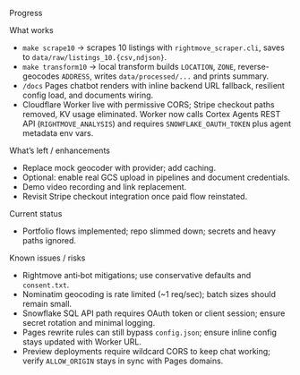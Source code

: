 Progress

What works
- `make scrape10` → scrapes 10 listings with `rightmove_scraper.cli`, saves to `data/raw/listings_10.{csv,ndjson}`.
- `make transform10` → local transform builds `LOCATION`, `ZONE`, reverse-geocodes `ADDRESS`, writes `data/processed/...` and prints summary.
- `/docs` Pages chatbot renders with inline backend URL fallback, resilient config load, and documents wiring.
- Cloudflare Worker live with permissive CORS; Stripe checkout paths removed, KV usage eliminated. Worker now calls Cortex Agents REST API (`RIGHTMOVE_ANALYSIS`) and requires `SNOWFLAKE_OAUTH_TOKEN` plus agent metadata env vars.

What’s left / enhancements
- Replace mock geocoder with provider; add caching.
- Optional: enable real GCS upload in pipelines and document credentials.
- Demo video recording and link replacement.
- Revisit Stripe checkout integration once paid flow reinstated.

Current status
- Portfolio flows implemented; repo slimmed down; secrets and heavy paths ignored.

Known issues / risks
- Rightmove anti‑bot mitigations; use conservative defaults and `consent.txt`.
- Nominatim geocoding is rate limited (~1 req/sec); batch sizes should remain small.
- Snowflake SQL API path requires OAuth token or client session; ensure secret rotation and minimal logging.
- Pages rewrite rules can still bypass `config.json`; ensure inline config stays updated with Worker URL.
- Preview deployments require wildcard CORS to keep chat working; verify `ALLOW_ORIGIN` stays in sync with Pages domains.

